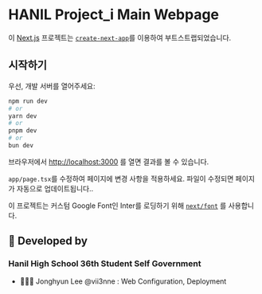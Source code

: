 # HANIL Project_i Main Webpage

이 [Next.js](https://nextjs.org/) 프로젝트는 [`create-next-app`](https://github.com/vercel/next.js/tree/canary/packages/create-next-app)를 이용하여 부트스트랩되었습니다.

## 시작하기

우선, 개발 서버를 열어주세요:

```bash
npm run dev
# or
yarn dev
# or
pnpm dev
# or
bun dev
```

브라우저에서 [http://localhost:3000](http://localhost:3000) 를 열면 결과를 볼 수 있습니다.

`app/page.tsx`를 수정하여 페이지에 변경 사항을 적용하세요. 파일이 수정되면 페이지가 자동으로 업데이트됩니다..

이 프로젝트는 커스텀 Google Font인 Inter를 로딩하기 위해 [`next/font`](https://nextjs.org/docs/basic-features/font-optimization) 를 사용합니다. 

## 👥 Developed by 
### Hanil High School 36th Student Self Government 
- 🧑🏻‍💻 Jonghyun Lee @vii3nne : Web Configuration, Deployment

